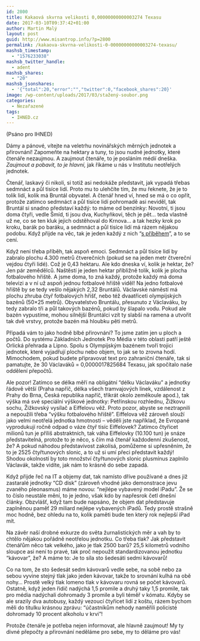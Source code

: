 ```yaml
---
id: 2800
title: Kakaová skvrna velikosti 0,00000000000003274 Texasu
date: 2017-03-10T09:37:42+01:00
author: Martin Malý
layout: post
guid: http://www.misantrop.info/?p=2800
permalink: /kakaova-skvrna-velikosti-0-00000000000003274-texasu/
mashsb_timestamp:
  - "1576233038"
mashsb_twitter_handle:
  - adent
mashsb_shares:
  - "20"
mashsb_jsonshares:
  - '{"total":20,"error":"","twitter":0,"facebook_shares":20}'
image: /wp-content/uploads/2017/03/stažený-soubor.png
categories:
  - Nezařazené
tags:
  - IHNED.cz
---
```

<span style="font-weight: 400;">(Psáno pro IHNED)</span>

<span style="font-weight: 400;">Dámy a pánové, vítejte na veletrhu novinářských měrných jednotek a přirovnání! Zapomeňte na hektary a tuny, to jsou nudné jednotky, které čtenáře nezaujmou. A zaujmout čtenáře, to je posláním médií dneška. <em>Zaujmout a pobavit, to je hlavní,</em> jak říkáme u nás v Institutu neotřelých jednotek.</span>

<span style="font-weight: 400;">Čtenář, laskavý či nikoli, si totiž asi nedokáže představit, jak vypadá třebas sedmnáct a půl tisíce lidí. Proto mu to ulehčíte tím, že mu řeknete, že je to tolik lidí, kolik má Bruntál obyvatel. A čtenář hned ví, hned se má o co opřít, protože zatímco sedmnáct a půl tisíce lidí pohromadě asi neviděl, tak Bruntál si snadno představí každý: to máme od benzínky: Novotní, ti jsou doma čtyři, vedle Šmíd, ti jsou dva, Kuchyňkovi, těch je pět… teda vlastně už ne, co se ten kluk jejich odstěhoval do Krnova… a tak hezky krok po kroku, barák po baráku, a sedmnáct a půl tisíce lidí má rázem nějakou podobu. Když přijde na věc, tak je jeden každý z nich “<a href="http://www.misantrop.info/pribeh-o-pribehu/">s příběhem</a>”, a to se cení.</span>

<span style="font-weight: 400;">Když není třeba příběh, tak aspoň emoci. Sedmnáct a půl tisíce lidí by zabralo plochu 4.300 metrů čtverečních (pokud se na jeden metr čtvereční vejdou čtyři lidé). Což je 0,43 hektaru. Ale kdo dneska ví, kolik je hektar, že? Jen pár zemědělců. Naštěstí je jeden hektar přibližně tolik, kolik je plocha fotbalového hřiště. A jsme doma, to zná každý, protože každý má doma televizi a v ní už aspoň jednou fotbalové hřiště viděl! Na jedno fotbalové hřiště by se tedy vešlo nějakých 2,32 Bruntálů. Václavské náměstí má plochu zhruba čtyř fotbalových hřišť, nebo též dvaatřiceti olympijských bazénů (50&#215;25 metrů). Obyvatelstvo Bruntálu, přesunuto z Václaváku, by tedy zabralo tři a půl takových bazénů, pokud by šlapalo vodu. Pokud ale bazén vypustíme, mohou silnější Bruntálci vzít ty slabší na ramena a utvořit tak dvě vrstvy, protože bazén má hloubku pěti metrů.</span>

<span style="font-weight: 400;">Připadá vám to jako hodně blbé přirovnání? To jsme zatím jen u ploch a počtů. Do systému Základních Jednotek Pro Média v této oblasti patří ještě Orlická přehrada a Lipno. Spolu s Olympijským bazénem tvoří trojici jednotek, které vyjadřují plochu nebo objem, to jak se to zrovna hodí. Mimochodem, pokud budete připravovat text pro zahraniční čtenáře, tak si pamatujte, že 30 Václaváků = 0,0000017825684 Texasu, jak spočítalo naše oddělení přepočtů.</span>

<span style="font-weight: 400;">Ale pozor! Zatímco se délka měří na obligátní “délku Václaváku” a jednotky řádově větší (Praha napříč, délka všech tramvajových linek, vzdálenost z Prahy do Brna, Česká republika napříč, třikrát okolo zeměkoule apod.), tak výška má své speciální výškové jednotky: Petřínskou rozhlednu, Žižkovu sochu, Žižkovský vysílač a Eiffelovu věž. Proto pozor, abyste se neztrapnili a nepoužili třeba “výšku fotbalového hřiště”. Eiffelova věž zároveň slouží jako velmi neotřelá jednotka hmotnosti &#8211; věděli jste například, že Evropané vyprodukují ročně odpad o váze čtyř tisíc Eiffelovek? Zatímco čtyřicet milionů tun je příliš abstraktních, tak váha Eiffelovky (10.100 tun) je snáze představitelná, protože to je něco, s čím má čtenář každodenní zkušenost, že? A pokud náhodou představivost zakolísá, pomůžeme si upřesněním, že to je 2525 čtyřtunových slonic, a to už si umí přeci představit každý! Shodou okolností by toto množství čtyřtunových slonic plusmínus zaplnilo Václavák, takže vidíte, jak nám to krásně do sebe zapadá.</span>

<span style="font-weight: 400;">Když přijde řeč na IT a objemy dat, tak namísto dříve používané a dnes již zastaralé jednotky “CD disk” (zároveň vhodné jako demonstrace jevu zvaného pleonasmus) máme novou: “nejlépe vybavený model iPadu”. Že se to číslo neustále mění, to je jedno, však kdo by napřesrok četl dnešní články. Obzvlášť, když tam bude napsáno, že objem dat představuje zaplněnou paměť 29 miliard nejlépe vybavených iPadů. Tedy prostě strašně moc hodně, bez ohledu na to, kolik paměti bude ten který rok nejlepší iPad mít.</span>

<span style="font-weight: 400;">Na závěr naší drobné exkurze do světa žurnalistických měr a vah by to chtělo nějakou pořádně neotřelou jednotku. Co třeba tlak? Jak představit čtenářům něco tak velkého, jako je tlak 2500 barů? 25,5 kilometrů vodního sloupce asi není to pravé, tak proč nepoužít standardizovanou jednotku “kávovar”, že? A máme to: Je to síla sto šedesáti sedmi kávovarů!</span>

<span style="font-weight: 400;">Co na tom, že sto šedesát sedm kávovarů vedle sebe, na sobě nebo za sebou vyvine stejný tlak jako jeden kávovar, takže to srovnání kulhá na obě nohy… Prostě velký tlak lomeno tlak v kávovaru rovná se počet kávovarů. Ostatně, když jeden řidič nadýchá 1,5 promile a druhý taky 1,5 promile, tak pro média nadýchali dohromady 3 promile a byli téměř v kómatu. Kdyby se ale srazily dva autobusy, každý vezoucí čtyřicet lidí z koštu, rázem bychom měli do titulku krásnou zprávu: “účastníkům nehody naměřili policisté dohromady 10 procent alkoholu v krvi”! </span>

<span style="font-weight: 400;">Protože čtenáře je potřeba nejen informovat, ale hlavně zaujmout! My ty divné přepočty a přirovnání neděláme pro sebe, my to děláme pro vás!</span>
